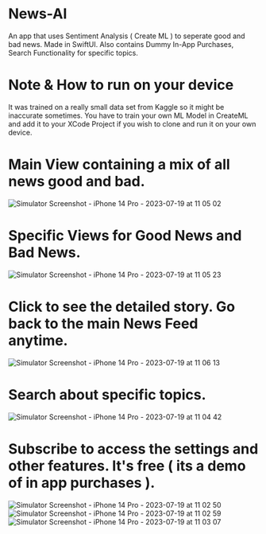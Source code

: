 # News-AI
An app that uses Sentiment Analysis ( Create ML ) to seperate good and bad news. Made in SwiftUI. Also contains Dummy In-App Purchases, Search Functionality for specific topics.

# Note & How to run on your device
It was trained on a really small data set from Kaggle so it might be inaccurate sometimes. You have to train your own ML Model in CreateML and add it to your XCode Project if you wish to clone and run it on your own device.

# Main View containing a mix of all news good and bad.
![Simulator Screenshot - iPhone 14 Pro - 2023-07-19 at 11 05 02](https://github.com/tech-hardik/News-AI/assets/138746923/68a58bd0-8282-4320-9b6f-5f794debf1c4)

# Specific Views for Good News and Bad News.
![Simulator Screenshot - iPhone 14 Pro - 2023-07-19 at 11 05 23](https://github.com/tech-hardik/News-AI/assets/138746923/a3e0394c-b57a-4bd1-9061-f26c82a47b66)

# Click to see the detailed story. Go back to the main News Feed anytime.
![Simulator Screenshot - iPhone 14 Pro - 2023-07-19 at 11 06 13](https://github.com/tech-hardik/News-AI/assets/138746923/70a37327-71a7-4387-99e3-19b6eb5b3ca0)

# Search about specific topics.
![Simulator Screenshot - iPhone 14 Pro - 2023-07-19 at 11 04 42](https://github.com/tech-hardik/News-AI/assets/138746923/aaec8946-5779-4740-865f-7962d07cfdf3)

# Subscribe to access the settings and other features. It's free ( its a demo of in app purchases ).

![Simulator Screenshot - iPhone 14 Pro - 2023-07-19 at 11 02 50](https://github.com/tech-hardik/News-AI/assets/138746923/8a2ab173-2a08-4a2c-ad03-10febac63242)
![Simulator Screenshot - iPhone 14 Pro - 2023-07-19 at 11 02 59](https://github.com/tech-hardik/News-AI/assets/138746923/795199c9-d303-43b7-a19a-8509f9da38fb)
![Simulator Screenshot - iPhone 14 Pro - 2023-07-19 at 11 03 07](https://github.com/tech-hardik/News-AI/assets/138746923/9eb7fa32-8a02-4040-a913-8435d4278927)


